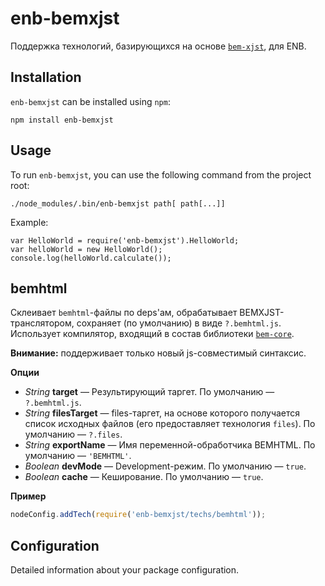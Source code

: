 enb-bemxjst
===========

Поддержка технологий, базирующихся на основе [`bem-xjst`](https://github.com/bem/bem-xjst), для ENB.

Installation
------------

`enb-bemxjst` can be installed using `npm`:

```
npm install enb-bemxjst
```

Usage
-----

To run `enb-bemxjst`, you can use the following command from the project root:

```
./node_modules/.bin/enb-bemxjst path[ path[...]]
```

Example:

```
var HelloWorld = require('enb-bemxjst').HelloWorld;
var helloWorld = new HelloWorld();
console.log(helloWorld.calculate());
```

bemhtml
-------

Склеивает `bemhtml`-файлы по deps'ам, обрабатывает BEMXJST-транслятором, сохраняет (по умолчанию) в виде `?.bemhtml.js`.
Использует компилятор, входящий в состав библиотеки [`bem-core`](https://github.com/bem/bem-core).

**Внимание:** поддерживает только новый js-совместимый синтаксис.

**Опции**

* *String* **target** — Результирующий таргет. По умолчанию — `?.bemhtml.js`.
* *String* **filesTarget** — files-таргет, на основе которого получается список исходных файлов (его предоставляет технология `files`). По умолчанию — `?.files`.
* *String* **exportName** — Имя переменной-обработчика BEMHTML. По умолчанию — `'BEMHTML'`.
* *Boolean* **devMode** — Development-режим. По умолчанию — `true`.
* *Boolean* **cache** — Кеширование. По умолчанию — `true`.

**Пример**

```javascript
nodeConfig.addTech(require('enb-bemxjst/techs/bemhtml'));
```

Configuration
-------------

Detailed information about your package configuration.
